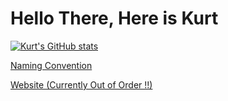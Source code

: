 # Hello There, Here is Kurt

[![Kurt's GitHub stats](https://github-readme-stats.vercel.app/api/top-langs/?username=karlosbubi&show_icons=true&theme=nord)](https://github.com/karlosbubi)

[Naming Convention](https://science.nasa.gov/solar-system/)

[Website (Currently Out of Order !!)](https://www.karlosbubi.de)
